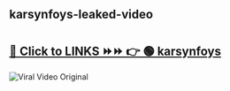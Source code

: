 
 ## karsynfoys-leaked-video 

# <h2><a href="https://clipsfans.com/karsynfoys&ref=git">🔗 Click to LINKS ⏩⏩ 👉 🟢 karsynfoys </a></h2>

<a href="https://clipsfans.com/karsynfoys&ref=git" rel="nofollow" data-target="animated-image.originalLink"><img src="https://i.ibb.co.com/xMMVF88/686577567.gif" alt="Viral Video Original" style="max-width: 100%; display: inline-block;" data-target="animated-image.originalImage"></a>
